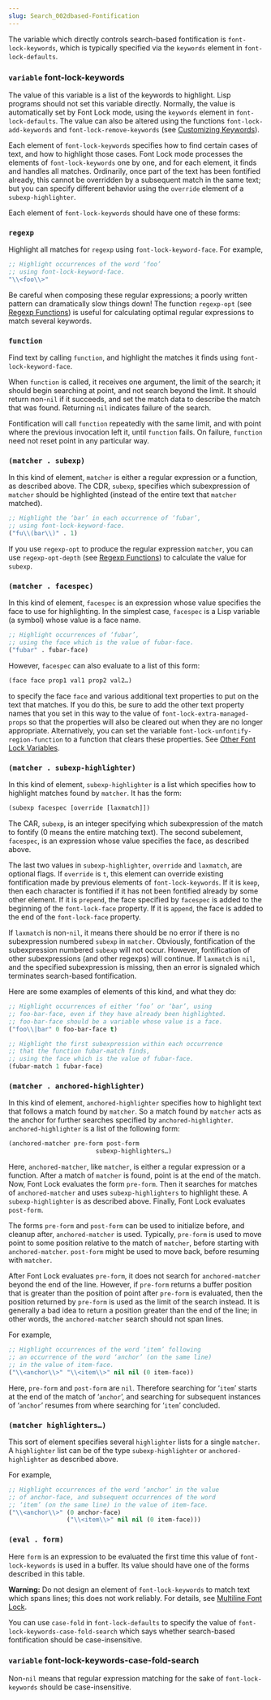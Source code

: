 ```yaml
---
slug: Search_002dbased-Fontification
---
```


The variable which directly controls search-based fontification is `font-lock-keywords`, which is typically specified via the `keywords` element in `font-lock-defaults`.

### <span className="tag variable">`variable`</span> **font-lock-keywords**

The value of this variable is a list of the keywords to highlight. Lisp programs should not set this variable directly. Normally, the value is automatically set by Font Lock mode, using the `keywords` element in `font-lock-defaults`. The value can also be altered using the functions `font-lock-add-keywords` and `font-lock-remove-keywords` (see [Customizing Keywords](Customizing-Keywords)).

Each element of `font-lock-keywords` specifies how to find certain cases of text, and how to highlight those cases. Font Lock mode processes the elements of `font-lock-keywords` one by one, and for each element, it finds and handles all matches. Ordinarily, once part of the text has been fontified already, this cannot be overridden by a subsequent match in the same text; but you can specify different behavior using the `override` element of a `subexp-highlighter`.

Each element of `font-lock-keywords` should have one of these forms:

### `regexp`

Highlight all matches for `regexp` using `font-lock-keyword-face`. For example,

```lisp
;; Highlight occurrences of the word ‘foo’
;; using font-lock-keyword-face.
"\\<foo\\>"
```

Be careful when composing these regular expressions; a poorly written pattern can dramatically slow things down! The function `regexp-opt` (see [Regexp Functions](Regexp-Functions)) is useful for calculating optimal regular expressions to match several keywords.

### `function`

Find text by calling `function`, and highlight the matches it finds using `font-lock-keyword-face`.

When `function` is called, it receives one argument, the limit of the search; it should begin searching at point, and not search beyond the limit. It should return non-`nil` if it succeeds, and set the match data to describe the match that was found. Returning `nil` indicates failure of the search.

Fontification will call `function` repeatedly with the same limit, and with point where the previous invocation left it, until `function` fails. On failure, `function` need not reset point in any particular way.

### `(matcher . subexp)`

In this kind of element, `matcher` is either a regular expression or a function, as described above. The CDR, `subexp`, specifies which subexpression of `matcher` should be highlighted (instead of the entire text that `matcher` matched).

```lisp
;; Highlight the ‘bar’ in each occurrence of ‘fubar’,
;; using font-lock-keyword-face.
("fu\\(bar\\)" . 1)
```

If you use `regexp-opt` to produce the regular expression `matcher`, you can use `regexp-opt-depth` (see [Regexp Functions](Regexp-Functions)) to calculate the value for `subexp`.

### `(matcher . facespec)`

In this kind of element, `facespec` is an expression whose value specifies the face to use for highlighting. In the simplest case, `facespec` is a Lisp variable (a symbol) whose value is a face name.

```lisp
;; Highlight occurrences of ‘fubar’,
;; using the face which is the value of fubar-face.
("fubar" . fubar-face)
```

However, `facespec` can also evaluate to a list of this form:

```lisp
(face face prop1 val1 prop2 val2…)
```

to specify the face `face` and various additional text properties to put on the text that matches. If you do this, be sure to add the other text property names that you set in this way to the value of `font-lock-extra-managed-props` so that the properties will also be cleared out when they are no longer appropriate. Alternatively, you can set the variable `font-lock-unfontify-region-function` to a function that clears these properties. See [Other Font Lock Variables](Other-Font-Lock-Variables).

### `(matcher . subexp-highlighter)`

In this kind of element, `subexp-highlighter` is a list which specifies how to highlight matches found by `matcher`. It has the form:

```lisp
(subexp facespec [override [laxmatch]])
```

The CAR, `subexp`, is an integer specifying which subexpression of the match to fontify (0 means the entire matching text). The second subelement, `facespec`, is an expression whose value specifies the face, as described above.

The last two values in `subexp-highlighter`, `override` and `laxmatch`, are optional flags. If `override` is `t`, this element can override existing fontification made by previous elements of `font-lock-keywords`. If it is `keep`, then each character is fontified if it has not been fontified already by some other element. If it is `prepend`, the face specified by `facespec` is added to the beginning of the `font-lock-face` property. If it is `append`, the face is added to the end of the `font-lock-face` property.

If `laxmatch` is non-`nil`, it means there should be no error if there is no subexpression numbered `subexp` in `matcher`. Obviously, fontification of the subexpression numbered `subexp` will not occur. However, fontification of other subexpressions (and other regexps) will continue. If `laxmatch` is `nil`, and the specified subexpression is missing, then an error is signaled which terminates search-based fontification.

Here are some examples of elements of this kind, and what they do:

```lisp
;; Highlight occurrences of either ‘foo’ or ‘bar’, using
;; foo-bar-face, even if they have already been highlighted.
;; foo-bar-face should be a variable whose value is a face.
("foo\\|bar" 0 foo-bar-face t)

;; Highlight the first subexpression within each occurrence
;; that the function fubar-match finds,
;; using the face which is the value of fubar-face.
(fubar-match 1 fubar-face)
```

### `(matcher . anchored-highlighter)`

In this kind of element, `anchored-highlighter` specifies how to highlight text that follows a match found by `matcher`. So a match found by `matcher` acts as the anchor for further searches specified by `anchored-highlighter`. `anchored-highlighter` is a list of the following form:

```lisp
(anchored-matcher pre-form post-form
                        subexp-highlighters…)
```

Here, `anchored-matcher`, like `matcher`, is either a regular expression or a function. After a match of `matcher` is found, point is at the end of the match. Now, Font Lock evaluates the form `pre-form`. Then it searches for matches of `anchored-matcher` and uses `subexp-highlighters` to highlight these. A `subexp-highlighter` is as described above. Finally, Font Lock evaluates `post-form`.

The forms `pre-form` and `post-form` can be used to initialize before, and cleanup after, `anchored-matcher` is used. Typically, `pre-form` is used to move point to some position relative to the match of `matcher`, before starting with `anchored-matcher`. `post-form` might be used to move back, before resuming with `matcher`.

After Font Lock evaluates `pre-form`, it does not search for `anchored-matcher` beyond the end of the line. However, if `pre-form` returns a buffer position that is greater than the position of point after `pre-form` is evaluated, then the position returned by `pre-form` is used as the limit of the search instead. It is generally a bad idea to return a position greater than the end of the line; in other words, the `anchored-matcher` search should not span lines.

For example,

```lisp
;; Highlight occurrences of the word ‘item’ following
;; an occurrence of the word ‘anchor’ (on the same line)
;; in the value of item-face.
("\\<anchor\\>" "\\<item\\>" nil nil (0 item-face))
```

Here, `pre-form` and `post-form` are `nil`. Therefore searching for ‘`item`’ starts at the end of the match of ‘`anchor`’, and searching for subsequent instances of ‘`anchor`’ resumes from where searching for ‘`item`’ concluded.

### `(matcher highlighters…)`

This sort of element specifies several `highlighter` lists for a single `matcher`. A `highlighter` list can be of the type `subexp-highlighter` or `anchored-highlighter` as described above.

For example,

```lisp
;; Highlight occurrences of the word ‘anchor’ in the value
;; of anchor-face, and subsequent occurrences of the word
;; ‘item’ (on the same line) in the value of item-face.
("\\<anchor\\>" (0 anchor-face)
                ("\\<item\\>" nil nil (0 item-face)))
```

### `(eval . form)`

Here `form` is an expression to be evaluated the first time this value of `font-lock-keywords` is used in a buffer. Its value should have one of the forms described in this table.

**Warning:** Do not design an element of `font-lock-keywords` to match text which spans lines; this does not work reliably. For details, see [Multiline Font Lock](Multiline-Font-Lock).

You can use `case-fold` in `font-lock-defaults` to specify the value of `font-lock-keywords-case-fold-search` which says whether search-based fontification should be case-insensitive.

### <span className="tag variable">`variable`</span> **font-lock-keywords-case-fold-search**

Non-`nil` means that regular expression matching for the sake of `font-lock-keywords` should be case-insensitive.
